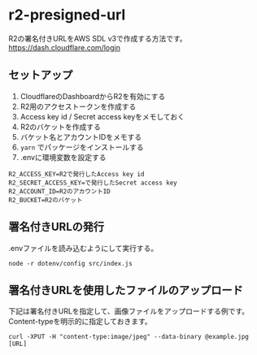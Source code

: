# r2-presigned-url

R2の署名付きURLをAWS SDL v3で作成する方法です。  
https://dash.cloudflare.com/login

## セットアップ

1. CloudflareのDashboardからR2を有効にする
2. R2用のアクセストークンを作成する
3. Access key id / Secret access keyをメモしておく
4. R2のバケットを作成する
5. バケット名とアカウントIDをメモする
6. ```yarn``` でパッケージをインストールする
7. .envに環境変数を設定する

  ```
  R2_ACCESS_KEY=R2で発行したAccess key id
  R2_SECRET_ACCESS_KEY=で発行したSecret access key
  R2_ACCOUNT_ID=R2のアカウントID
  R2_BUCKET=R2のバケット
  ```

## 署名付きURLの発行

.envファイルを読み込むようにして実行する。

```shell
node -r dotenv/config src/index.js
```

## 署名付きURLを使用したファイルのアップロード

下記は署名付きURLを指定して、画像ファイルをアップロードする例です。  
Content-typeを明示的に指定しておきます。

```shell
curl -XPUT -H "content-type:image/jpeg" --data-binary @example.jpg [URL]
```
